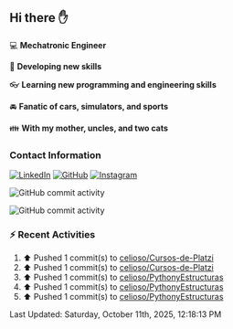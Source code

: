 ## Hi there ✋

:computer: **Mechatronic Engineer**

:pencil: **Developing new skills**

:eyeglasses: **Learning new programming and engineering skills**

:oncoming_automobile: **Fanatic of cars, simulators, and sports**

:family: **With my mother, uncles, and two cats**

### Contact Information

[![LinkedIn](https://img.shields.io/badge/LinkedIn-Profile-blue?logo=linkedin)](https://www.linkedin.com/in/mario-alexander-vargas-celis/)      [![GitHub](https://img.shields.io/badge/GitHub-Profile-black?logo=github)](https://github.com/celioso)      [![Instagram](https://img.shields.io/badge/Instagram-Profile-E4405F?logo=instagram&logoColor=white)](https://www.instagram.com/celismarioalexander/)

![GitHub commit activity](https://img.shields.io/github/commit-activity/w/celioso/Cursos-de-Platzi)

![GitHub commit activity](https://img.shields.io/github/commit-activity/m/celioso/Cursos-de-Platzi)

### :zap: Recent Activities
<!--RECENT_ACTIVITY:start-->
1. ⬆️ Pushed 1 commit(s) to [celioso/Cursos-de-Platzi](https://github.com/celioso/Cursos-de-Platzi)<br>
2. ⬆️ Pushed 1 commit(s) to [celioso/Cursos-de-Platzi](https://github.com/celioso/Cursos-de-Platzi)<br>
3. ⬆️ Pushed 1 commit(s) to [celioso/PythonyEstructuras](https://github.com/celioso/PythonyEstructuras)<br>
4. ⬆️ Pushed 1 commit(s) to [celioso/PythonyEstructuras](https://github.com/celioso/PythonyEstructuras)<br>
5. ⬆️ Pushed 1 commit(s) to [celioso/PythonyEstructuras](https://github.com/celioso/PythonyEstructuras)<br>
<!--RECENT_ACTIVITY:end-->

<!--RECENT_ACTIVITY:last_update-->
Last Updated: Saturday, October 11th, 2025, 12:18:13 PM
<!--RECENT_ACTIVITY:last_update_end-->